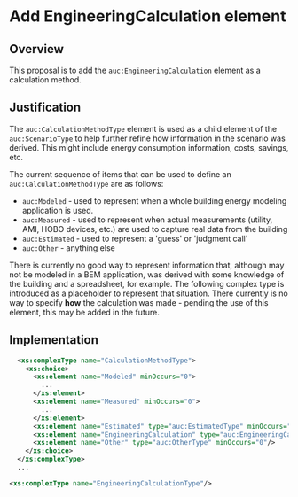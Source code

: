 # Add EngineeringCalculation element

## Overview

This proposal is to add the `auc:EngineeringCalculation` element as a calculation method.

## Justification

The `auc:CalculationMethodType` element is used as a child element of the `auc:ScenarioType` to help further refine how information in the scenario was derived.  This might include energy consumption information, costs, savings, etc.

The current sequence of items that can be used to define an `auc:CalculationMethodType` are as follows:
- `auc:Modeled` - used to represent when a whole building energy modeling application is used.
- `auc:Measured` - used to represent when actual measurements (utility, AMI, HOBO devices, etc.) are used to capture real data from the building
- `auc:Estimated` - used to represent a 'guess' or 'judgment call'
- `auc:Other` - anything else

There is currently no good way to represent information that, although may not be modeled in a BEM application, was derived with some knowledge of the building and a spreadsheet, for example.  The following complex type is introduced as a placeholder to represent that situation.  There currently is no way to specify __how__ the calculation was made - pending the use of this element, this may be added in the future.

## Implementation

```xml
  <xs:complexType name="CalculationMethodType">
    <xs:choice>
      <xs:element name="Modeled" minOccurs="0">
        ...
      </xs:element>
      <xs:element name="Measured" minOccurs="0">
        ...
      </xs:element>
      <xs:element name="Estimated" type="auc:EstimatedType" minOccurs="0"/>
      <xs:element name="EngineeringCalculation" type="auc:EngineeringCalculationType" minOccurs="0"/>
      <xs:element name="Other" type="auc:OtherType" minOccurs="0"/>
    </xs:choice>
  </xs:complexType>
  ...

<xs:complexType name="EngineeringCalculationType"/>
```
